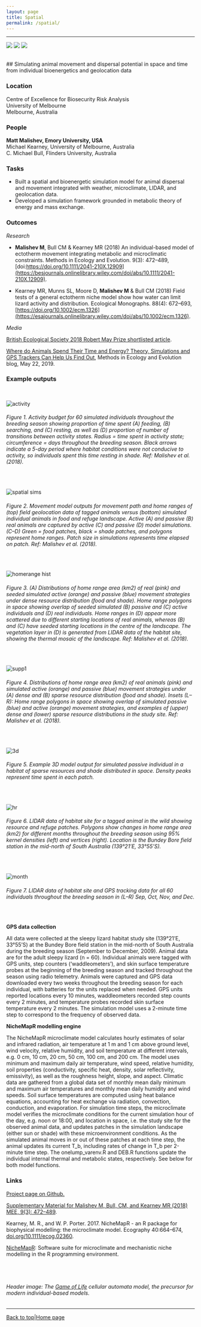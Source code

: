 ```yaml
---
layout: page
title: Spatial
permalink: /spatial/
---
```

<a id="top"></a>

******
![](spatial/spatial_header.gif) ![](spatial/spatial_header.gif) ![](spatial/spatial_header.gif)  

<br>
## Simulating animal movement and dispersal potential in space and time from individual bioenergetics and geolocation data            

### Location

Centre of Excellence for Biosecurity Risk Analysis   
University of Melbourne  
Melbourne, Australia       

### People

**Matt Malishev, Emory University, USA**  
Michael Kearney, University of Melbourne, Australia  
C. Michael Bull, Flinders University, Australia    
  
### Tasks

* Built a spatial and bioenergetic simulation model for animal dispersal and movement integrated with weather, microclimate, LIDAR, and geolocation data.         
* Developed a simulation framework grounded in metabolic theory of energy and mass exchange.           

### Outcomes

_Research_  

* **Malishev M**, Bull CM & Kearney MR (2018) An individual-based model of ectotherm movement integrating metabolic and microclimatic constraints. Methods in Ecology and Evolution. 9(3): 472–489, [doi:https://doi.org/10.1111/2041-210X.12909](https://besjournals.onlinelibrary.wiley.com/doi/abs/10.1111/2041-210X.12909).        

* Kearney MR, Munns SL, Moore D, **Malishev M** & Bull CM (2018) Field tests of a general ectotherm niche model show how water can limit lizard activity and distribution. Ecological Monographs. 88(4): 672–693, [https://doi.org/10.1002/ecm.1326](https://esajournals.onlinelibrary.wiley.com/doi/abs/10.1002/ecm.1326).       

_Media_  

[British Ecological Society 2018 Robert May Prize shortlisted article](https://besjournals.onlinelibrary.wiley.com/doi/toc/10.1111/(ISSN)2041-210x.ECRAward2018).    

[Where do Animals Spend Their Time and Energy? Theory, Simulations and GPS Trackers Can Help Us Find Out](https://methodsblog.com/2019/05/22/movement-metabolism-microclimate/), Methods in Ecology and Evolution blog, May 22, 2019.  

### Example outputs  
<br>

![activity](spatial/spatial1.jpg)  
###### Figure 1. Activity budget for 60 simulated individuals throughout the breeding season showing proportion of time spent (A) feeding, (B) searching, and (C) resting, as well as (D) proportion of number of transitions between activity states. Radius = time spent in activity state; circumference = days throughout the breeding season. Black arrows indicate a 5-day period where habitat conditions were not conducive to activity, so individuals spent this time resting in shade. Ref: Malishev et al. (2018).   
<br>  

![spatial sims](spatial/spatial2.jpg)
###### Figure 2. Movement model outputs for movement path and home ranges of (top) field geolocation data of tagged animals versus (bottom) simulated individual animals in food and refuge landscape. Active (A) and passive (B) real animals are captured by active (C) and passive (D) model simulations. (C–D) Green = food patches, black = shade patches, and polygons represent home ranges. Patch size in simulations represents time elapsed on patch. Ref: Malishev et al. (2018).  
<br>  

![homerange hist](spatial/spatial3.jpg)
###### Figure 3. (A) Distributions of home range area (km2) of real (pink) and seeded simulated active (orange) and passive (blue) movement strategies under dense resource distribution (food and shade). Home range polygons in space showing overlap of seeded simulated (B) passive and (C) active individuals and (D) real individuals. Home ranges in (D) appear more scattered due to different starting locations of real animals, whereas (B) and (C) have seeded starting locations in the centre of the landscape. The vegetation layer in (D) is generated from LIDAR data of the habitat site, showing the thermal mosaic of the landscape. Ref: Malishev et al. (2018).
<br>  

![supp1](spatial/spatial4.png)
###### Figure 4. Distributions of home range area (km2) of real animals (pink) and simulated active (orange) and passive (blue) movement strategies under (A) dense and (B) sparse resource distribution (food and shade). Insets (L–R): Home range polygons in space showing overlap of simulated passive (blue) and active (orange) movement strategies, and examples of (upper) dense and (lower) sparse resource distributions in the study site. Ref: Malishev et al. (2018).   
<br> 

![3d](spatial/spatial5.png)
###### Figure 5. Example 3D model output for simulated passive individual in a habitat of sparse resources and shade distributed in space. Density peaks represent time spent in each patch.  
<br>  

![hr](spatial/spatial6.jpg)
###### Figure 6. LIDAR data of habitat site for a tagged animal in the wild showing resource and refuge patches. Polygons show changes in home range area (km2) for different months throughout the breeding season using 95% kernel densities (left) and vertices (right). Location is the Bundey Bore field station in the mid-north of South Australia (139°21’E, 33°55’S).     
<br>  

![month](spatial/spatial7.png)  
###### Figure 7. LIDAR data of habitat site and GPS tracking data for all 60 individuals throughout the breeding season in (L–R) Sep, Oct, Nov, and Dec.      
<br>    

**GPS data collection**   

All data were collected at the sleepy lizard habitat study site (139°21’E, 33°55’S) at the Bundey Bore field station in the mid-north of South Australia during the breeding season (September to December, 2009). Animal data are for the adult sleepy lizard (n = 60). Individual animals were tagged with GPS units, step counters (‘waddleometers’), and skin surface temperature probes at the beginning of the breeding season and tracked throughout the season using radio telemetry. Animals were captured and GPS data downloaded every two weeks throughout the breeding season for each individual, with batteries for the units replaced when needed. GPS units reported locations every 10 minutes, waddleometers recorded step counts every 2 minutes, and temperature probes recorded skin surface temperature every 2 minutes. The simulation model uses a 2-minute time step to correspond to the frequency of observed data.     

**NicheMapR modelling engine**  

The NicheMapR microclimate model calculates hourly estimates of solar and infrared radiation, air temperature at 1 m and 1 cm above ground level, wind velocity, relative humidity, and soil temperature at different intervals, e.g. 0 cm, 10 cm, 20 cm, 50 cm, 100 cm, and 200 cm. The model uses minimum and maximum daily air temperature, wind speed, relative humidity, soil properties (conductivity, specific heat, density, solar reflectivity, emissivity), as well as the roughness height, slope, and aspect. Climatic data are gathered from a global data set of monthly mean daily minimum and maximum air temperatures and monthly mean daily humidity and wind speeds. Soil surface temperatures are computed using heat balance equations, accounting for heat exchange via radiation, convection, conduction, and evaporation.
For simulation time steps, the microclimate model verifies the microclimate conditions for the current simulation hour of the day, e.g. noon or 18:00, and location in space, i.e. the study site for the observed animal data, and updates patches in the simulation landscape (either sun or shade) with these microenvironment conditions. As the simulated animal moves in or out of these patches at each time step, the animal updates its current T_b, including rates of change in T_b per 2-minute time step.
The onelump_varenv.R and DEB.R functions update the individual internal thermal and metabolic states, respectively. See below for both model functions.


### Links  

[Project page on Github.](https://github.com/darwinanddavis/Sleepy_IBM)      

[Supplementary Material for Malishev M, Bull, CM, and Kearney MR (2018) MEE, 9(3): 472–489](https://github.com/darwinanddavis/MalishevBullKearney).    

Kearney, M. R., and W. P. Porter. 2017. NicheMapR - an R package for biophysical modelling: the microclimate model. Ecography 40:664–674, [doi.org/10.1111/ecog.02360](https://onlinelibrary.wiley.com/doi/full/10.1111/ecog.02360).         

[NicheMapR](https://mrke.github.io/): Software suite for microclimate and mechanistic niche modelling in the R programming environment.    
<br>  
<br>

###### Header image: The [Game of Life](https://en.wikipedia.org/wiki/Conway%27s_Game_of_Life) cellular automata model, the precursor for modern individual-based models.      
******  

[Back to top](#top)|[Home page](./index.md)
